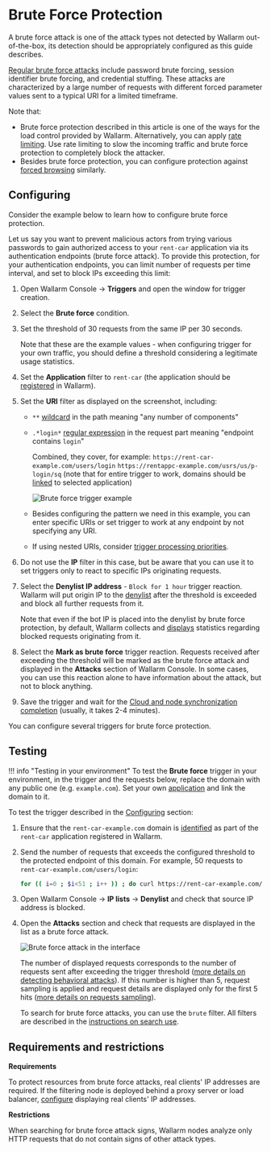 # Brute Force Protection

A brute force attack is one of the attack types not detected by Wallarm out-of-the-box, its detection should be appropriately configured as this guide describes.

[Regular brute force attacks](../../attacks-vulns-list.md#brute-force-attack) include password brute forcing, session identifier brute forcing, and credential stuffing. These attacks are characterized by a large number of requests with different forced parameter values sent to a typical URI for a limited timeframe.

Note that:

* Brute force protection described in this article is one of the ways for the load control provided by Wallarm. Alternatively, you can apply [rate limiting](../../user-guides/rules/rate-limiting.md). Use rate limiting to slow the incoming traffic and brute force protection to completely block the attacker.
* Besides brute force protection, you can configure protection against [forced browsing](protecting-against-forcedbrowsing.md) similarly.

## Configuring

Consider the example below to learn how to configure brute force protection.

Let us say you want to prevent malicious actors from trying various passwords to gain authorized access to your `rent-car` application via its authentication endpoints (brute force attack). To provide this protection, for your authentication endpoints, you can limit number of requests per time interval, and set to block IPs exceeding this limit:

1. Open Wallarm Console → **Triggers** and open the window for trigger creation.
1. Select the **Brute force** condition.
1. Set the threshold of 30 requests from the same IP per 30 seconds.

    Note that these are the example values - when configuring trigger for your own traffic, you should define a threshold considering a legitimate usage statistics.

1. Set the **Application** filter to `rent-car` (the application should be [registered](../../user-guides/settings/applications.md) in Wallarm).
1. Set the **URI** filter as displayed on the screenshot, including:

    * `**` [wildcard](../../user-guides/rules/rules.md#using-wildcards) in the path meaning "any number of components"
    * `.*login*` [regular expression](../../user-guides/rules/rules.md#condition-type-regex) in the request part meaning "endpoint contains `login`"

        Combined, they cover, for example:
        `https://rent-car-example.com/users/login`
        `https://rentappc-example.com/usrs/us/p-login/sq`
        (note that for entire trigger to work, domains should be [linked](../../user-guides/settings/applications.md#automatic-application-identification) to selected application)

        ![Brute force trigger example](../../images/user-guides/triggers/trigger-example6-4.8.png)
    
    * Besides configuring the pattern we need in this example, you can enter specific URIs or set trigger to work at any endpoint by not specifying any URI.
    * If using nested URIs, consider [trigger processing priorities](../../user-guides/triggers/triggers.md#trigger-processing-priorities).

1. Do not use the **IP** filter in this case, but be aware that you can use it to set triggers only to react to specific IPs originating requests.
1. Select the **Denylist IP address** - `Block for 1 hour` trigger reaction. Wallarm will put origin IP to the [denylist](../../user-guides/ip-lists/overview.md) after the threshold is exceeded and block all further requests from it.

    Note that even if the bot IP is placed into the denylist by brute force protection, by default, Wallarm collects and [displays](../../user-guides/ip-lists/overview.md#requests-from-denylisted-ips) statistics regarding blocked requests originating from it.

1. Select the **Mark as brute force** trigger reaction. Requests received after exceeding the threshold will be marked as the brute force attack and displayed in the **Attacks** section of Wallarm Console. In some cases, you can use this reaction alone to have information about the attack, but not to block anything.
1. Save the trigger and wait for the [Cloud and node synchronization completion](../configure-cloud-node-synchronization-en.md) (usually, it takes 2-4 minutes).

You can configure several triggers for brute force protection.

## Testing

!!! info "Testing in your environment"
    To test the **Brute force** trigger in your environment, in the trigger and the requests below, replace the domain with any public one (e.g. `example.com`). Set your own [application](../../user-guides/settings/applications.md) and link the domain to it.

To test the trigger described in the [Configuring](#configuring) section:

1. Ensure that the `rent-car-example.com` domain is [identified](../../user-guides/settings/applications.md#automatic-application-identification) as part of the `rent-car` application registered in Wallarm.
1. Send the number of requests that exceeds the configured threshold to the protected endpoint of this domain. For example, 50 requests to `rent-car-example.com/users/login`:

    ```bash
    for (( i=0 ; $i<51 ; i++ )) ; do curl https://rent-car-example.com/users/login ; done
    ```
1. Open Wallarm Console → **IP lists** → **Denylist** and check that source IP address is blocked.
1. Open the **Attacks** section and check that requests are displayed in the list as a brute force attack.

    ![Brute force attack in the interface](../../images/user-guides/events/brute-force-attack.png)

    The number of displayed requests corresponds to the number of requests sent after exceeding the trigger threshold ([more details on detecting behavioral attacks](../../attacks-vulns-list.md#attack-types)). If this number is higher than 5, request sampling is applied and request details are displayed only for the first 5 hits ([more details on requests sampling](../../user-guides/events/grouping-sampling.md#sampling-of-hits)).

    To search for brute force attacks, you can use the `brute` filter. All filters are described in the [instructions on search use](../../user-guides/search-and-filters/use-search.md).

## Requirements and restrictions

**Requirements**

To protect resources from brute force attacks, real clients' IP addresses are required. If the filtering node is deployed behind a proxy server or load balancer, [configure](../using-proxy-or-balancer-en.md) displaying real clients' IP addresses.

**Restrictions**

When searching for brute force attack signs, Wallarm nodes analyze only HTTP requests that do not contain signs of other attack types.
